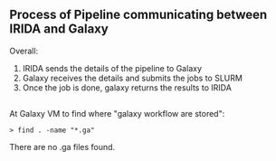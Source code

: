 ## Process of Pipeline communicating between IRIDA and Galaxy
Overall: 
1. IRIDA sends the details of the pipeline to Galaxy
2. Galaxy receives the details and submits the jobs to SLURM
3. Once the job is done, galaxy returns the results to IRIDA

## 

At Galaxy VM to find where "galaxy workflow are stored": 
```
> find . -name "*.ga"
```
There are no .ga files found.
